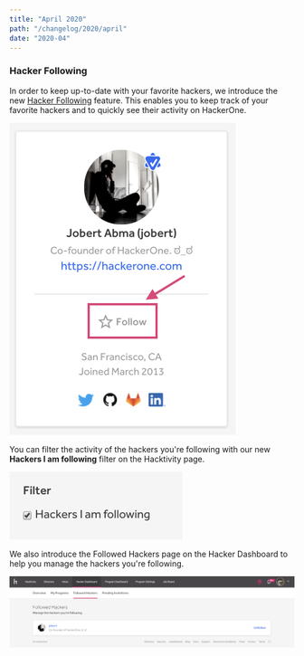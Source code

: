 ```yaml
---
title: "April 2020"
path: "/changelog/2020/april"
date: "2020-04"
---
```


### Hacker Following
In order to keep up-to-date with your favorite hackers, we introduce the new [Hacker Following](/hackers/following.html) feature. This enables you to keep track of your favorite hackers and to quickly see their activity on HackerOne.

![hacker following](./images/april_2020_following.png)

You can filter the activity of the hackers you're following with our new **Hackers I am following** filter on the Hacktivity page.

![hacker following filter](./images/april_2020_hacker_following_filter.png)

We also introduce the Followed Hackers page on the Hacker Dashboard to help you manage the hackers you're following.

![followed hackers](./images/april_2020_followed_hackers.png)
